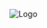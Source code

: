 ![Logo](https://github.com/GabrielNonnemacher/nlw-journey-c-sharp/assets/87139289/88092129-bd3f-4cc4-9454-6b2ea866830a)
